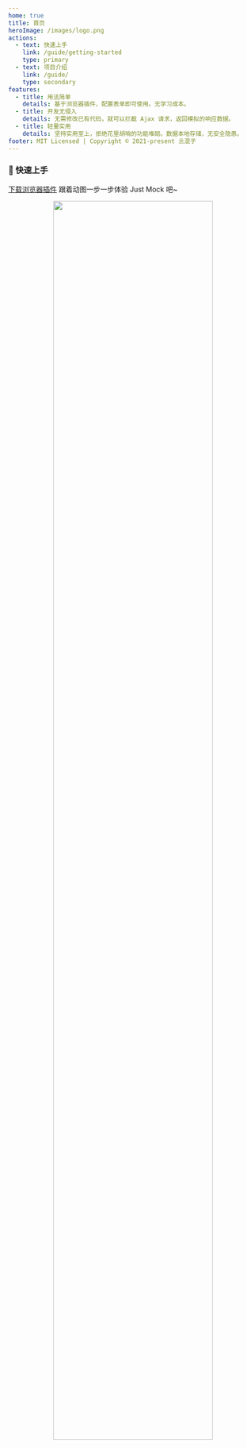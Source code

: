 ```yaml
---
home: true
title: 首页
heroImage: /images/logo.png
actions:
  - text: 快速上手
    link: /guide/getting-started
    type: primary
  - text: 项目介绍
    link: /guide/
    type: secondary
features:
  - title: 用法简单
    details: 基于浏览器插件，配置表单即可使用。无学习成本。
  - title: 开发无侵入
    details: 无需修改已有代码，就可以拦截 Ajax 请求，返回模拟的响应数据。
  - title: 轻量实用
    details: 坚持实用至上，拒绝花里胡哨的功能堆砌。数据本地存储，无安全隐患。
footer: MIT Licensed | Copyright © 2021-present 亖混子
---
```


### 🚀 快速上手

<a href="https://video-1251432287.cos.ap-beijing.myqcloud.com/Just%20Mock-v1.0.2.zip">下载浏览器插件</a>
跟着动图一步一步体验 Just Mock 吧~

<div style="text-align: center;">
<img src="https://video-1251432287.cos.ap-beijing.myqcloud.com/1.gif" width="80%" >
</div>
